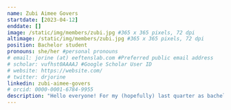 ```yaml
---
name: Zubi Aimee Govers
startdate: [2023-04-12]
enddate: []
image: /static/img/members/zubi.jpg #365 x 365 pixels, 72 dpi
altimage: /static/img/members/zubi.jpg #365 x 365 pixels, 72 dpi
position: Bachelor student
pronouns: she/her #personal pronouns
# email: jorine (at) eeftenslab.com #Preferred public email address
# scholar: vufhst0AAAAJ #Google Scholar User ID
# website: https://website.com/
# twitter: drjorine
linkedin: zubi-aimee-govers
# orcid: 0000-0001-6784-9955
description: "Hello everyone! For my (hopefully) last quarter as bachelor student Molecular Life Sciences, I am joining the Eeftens Lab till June 2023. During my bachelor I came to the conclusion that my interest lies with both Molecular and Cell Biology, mainly because of the genome. So, I am happy to join this team for the coming two-and-a-half months and dive into the dynamics of DNA-binding proteins on a single molecule level under the supervision of Luuk."
---
```

